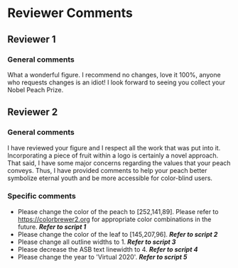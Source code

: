 # Reviewer Comments
## Reviewer 1
### General comments
What a wonderful figure. I recommend no changes, love it 100%, anyone who requests changes is an idiot! I look forward to seeing you collect your Nobel Peach Prize.

## Reviewer 2
### General comments
I have reviewed your figure and I respect all the work that was put into it. 
Incorporating a piece of fruit within a logo is certainly a novel approach.
That said, I have some major concerns regarding the values that your peach conveys. 
Thus, I have provided comments to help your peach better symbolize eternal youth and be more accessible for color-blind users.

### Specific comments
- Please change the color of the peach to [252,141,89]. Please refer to https://colorbrewer2.org for appropriate color combinations in the future. **_Refer to script 1_**
- Please change the color of the leaf to [145,207,96]. **_Refer to script 2_**
- Please change all outline widths to 1. **_Refer to script 3_**
- Please decrease the ASB text linewidth to 4. **_Refer to script 4_**
- Please change the year to 'Virtual 2020'. **_Refer to script 5_**
